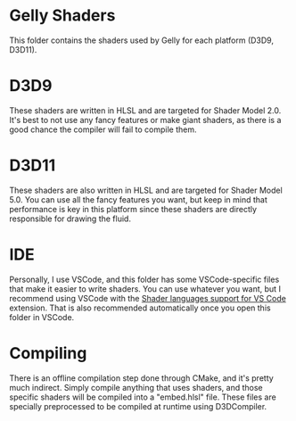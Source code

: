 # Gelly Shaders

This folder contains the shaders used by Gelly for each platform (D3D9, D3D11).

# D3D9

These shaders are written in HLSL and are targeted for Shader Model 2.0. It's best to not use any fancy features or make giant shaders, as there is a good chance the compiler will fail to compile them.

# D3D11

These shaders are also written in HLSL and are targeted for Shader Model 5.0. You can use all the fancy features you want, but keep in mind that performance is key in this platform since these shaders are directly responsible for drawing the fluid.

# IDE

Personally, I use VSCode, and this folder has some VSCode-specific files that make it easier to write shaders. You can use whatever you want, but I recommend using VSCode with the [Shader languages support for VS Code](https://marketplace.visualstudio.com/items?itemName=slevesque.shader) extension. That is also recommended automatically once you open this folder in VSCode.

# Compiling

There is an offline compilation step done through CMake, and it's pretty much indirect. Simply compile anything that uses shaders, and those specific shaders will be compiled into a "embed.hlsl" file. These files are specially preprocessed to be compiled at runtime using D3DCompiler.